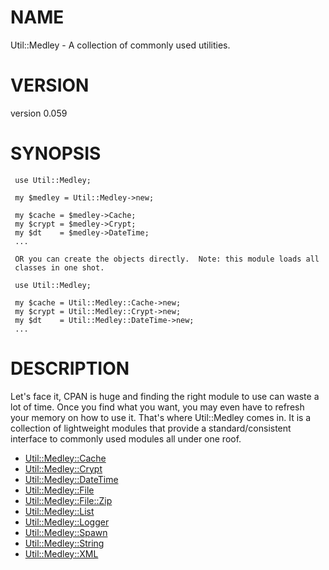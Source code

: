 # NAME

Util::Medley - A collection of commonly used utilities.

# VERSION

version 0.059

# SYNOPSIS

     use Util::Medley;  
     
     my $medley = Util::Medley->new;
    
     my $cache = $medley->Cache;
     my $crypt = $medley->Crypt;
     my $dt    = $medley->DateTime;
     ...
    
     OR you can create the objects directly.  Note: this module loads all
     classes in one shot.
    
     use Util::Medley;
      
     my $cache = Util::Medley::Cache->new;
     my $crypt = Util::Medley::Crypt->new;
     my $dt    = Util::Medley::DateTime->new;  
     ...
      

# DESCRIPTION 

Let's face it, CPAN is huge and finding the right module to use can waste
a lot of time.  Once you find what you want, you may even have to refresh 
your memory on how to use it.  That's where Util::Medley comes in.  It is a 
collection of lightweight modules that provide a standard/consistent 
interface to commonly used modules all under one roof.

- [Util::Medley::Cache](https://metacpan.org/pod/Util%3A%3AMedley%3A%3ACache)
- [Util::Medley::Crypt](https://metacpan.org/pod/Util%3A%3AMedley%3A%3ACrypt)
- [Util::Medley::DateTime](https://metacpan.org/pod/Util%3A%3AMedley%3A%3ADateTime)
- [Util::Medley::File](https://metacpan.org/pod/Util%3A%3AMedley%3A%3AFile)
- [Util::Medley::File::Zip](https://metacpan.org/pod/Util%3A%3AMedley%3A%3AFile%3A%3AZip)
- [Util::Medley::List](https://metacpan.org/pod/Util%3A%3AMedley%3A%3AList)
- [Util::Medley::Logger](https://metacpan.org/pod/Util%3A%3AMedley%3A%3ALogger)
- [Util::Medley::Spawn](https://metacpan.org/pod/Util%3A%3AMedley%3A%3ASpawn)
- [Util::Medley::String](https://metacpan.org/pod/Util%3A%3AMedley%3A%3AString)
- [Util::Medley::XML](https://metacpan.org/pod/Util%3A%3AMedley%3A%3AXML)
